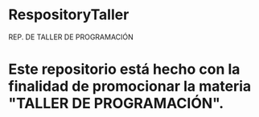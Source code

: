# RespositoryTaller
REP. DE TALLER DE PROGRAMACIÓN
# Este repositorio está hecho con la finalidad de promocionar la materia "TALLER DE PROGRAMACIÓN".
